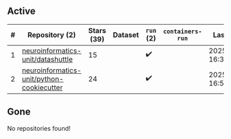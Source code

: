 ## Active
| # | Repository (2) | Stars (39) | Dataset | `run` (2) | `containers-run` | Last Modified |
| --- | --- | --- | --- | --- | --- | --- |
| 1 | [neuroinformatics-unit/datashuttle](https://github.com/neuroinformatics-unit/datashuttle) | 15 |  | :heavy_check_mark: |  | 2025-01-06 16:30:19+00:00 |
| 2 | [neuroinformatics-unit/python-cookiecutter](https://github.com/neuroinformatics-unit/python-cookiecutter) | 24 |  | :heavy_check_mark: |  | 2025-01-06 16:54:20+00:00 |

## Gone
No repositories found!
